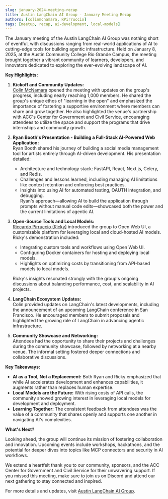 ```yaml
---
slug: january-2024-meeting-recap
title: Austin LangChain AI Group - January Meeting Recap
authors: [colinmcnamara, RPirruccio]
tags: [meetup, recap, ai-development, local-models]
---
```


The January meeting of the Austin LangChain AI Group was nothing short of eventful, with discussions ranging from real-world applications of AI to cutting-edge tools for building agentic infrastructure. Held on January 8, 2025, at the Austin Community College Rio Grande Campus, the meeting brought together a vibrant community of learners, developers, and innovators dedicated to exploring the ever-evolving landscape of AI.

**Key Highlights:**

1. **Kickoff and Community Updates:**  
   [Colin McNamara](https://github.com/colinmcnamara) opened the meeting with updates on the group's progress, including nearly reaching 1,000 members. He shared the group's unique ethos of "learning in the open" and emphasized the importance of fostering a supportive environment where members can share and grow together. He also highlighted the venue's partnership with ACC's Center for Government and Civil Service, encouraging attendees to utilize the space and support the programs that drive internships and community growth.

2. **Ryan Booth's Presentation - Building a Full-Stack AI-Powered Web Application:**  
   Ryan Booth shared his journey of building a social media management tool for artists entirely through AI-driven development. His presentation detailed:
   - Architecture and technology stack: FastAPI, React, Next.js, Celery, and Redis.
   - Challenges and lessons learned, including managing AI limitations like context retention and enforcing best practices.
   - Insights into using AI for automated testing, OAUTH integration, and debugging.  
   Ryan's approach—allowing AI to build the application through prompts without manual code edits—showcased both the power and the current limitations of agentic AI.

3. **Open-Source Tools and Local Models:**  
   [Riccardo Pirruccio (Ricky)](https://github.com/RPirruccio) introduced the group to Open Web UI, a customizable platform for leveraging local and cloud-hosted AI models. Ricky's demonstration included:
   - Integrating custom tools and workflows using Open Web UI.
   - Configuring Docker containers for hosting and deploying local models.
   - Highlights on optimizing costs by transitioning from API-based models to local models.

   Ricky's insights resonated strongly with the group's ongoing discussions about balancing performance, cost, and scalability in AI projects.

4. **LangChain Ecosystem Updates:**  
   Colin provided updates on LangChain's latest developments, including the announcement of an upcoming LangChain conference in San Francisco. He encouraged members to submit proposals and highlighted the growing role of LangChain in advancing agentic infrastructure.

5. **Community Showcase and Networking:**  
   Attendees had the opportunity to share their projects and challenges during the community showcase, followed by networking at a nearby venue. The informal setting fostered deeper connections and collaborative discussions.

**Key Takeaways:**

- **AI as a Tool, Not a Replacement:** Both Ryan and Ricky emphasized that while AI accelerates development and enhances capabilities, it augments rather than replaces human expertise.
- **Local Models are the Future:** With rising costs of API calls, the community showed growing interest in leveraging local models for development and deployment.
- **Learning Together:** The consistent feedback from attendees was the value of a community that shares openly and supports one another in navigating AI's complexities.

**What's Next?**

Looking ahead, the group will continue its mission of fostering collaboration and innovation. Upcoming events include workshops, hackathons, and the potential for deeper dives into topics like MCP connectors and security in AI workflows.

We extend a heartfelt thank you to our community, sponsors, and the ACC Center for Government and Civil Service for their unwavering support. If you missed this meeting, make sure to join us on Discord and attend our next gathering to stay connected and inspired.

For more details and updates, visit [Austin LangChain AI Group](https://www.meetup.com/austin-langchain-ai-group/).
